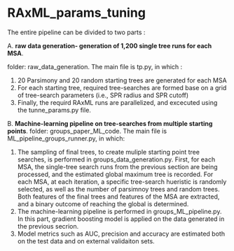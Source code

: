 # RAxML_params_tuning

The entire pipeline can be divided to two parts :

A. **raw data generation- generation of 1,200 single tree runs for each MSA**.

folder: raw_data_generation. 
The main file is tp.py, in which :
1. 20 Parsimony and 20 random starting trees are generated for each MSA
2. For each starting tree, required tree-searches are formed base on a grid of tree-search parameters (i.e., SPR radius and SPR cutoff)
3. Finally, the requird RAxML runs are parallelized, and excecuted using the tunne_params.py file.

B. **Machine-learning pipeline on tree-searches from multiple starting points**.
folder: groups_paper_ML_code.
The main file is ML_pipeline_groups_runner.py, in which:
1. The sampling of final trees, to create muliple starting point tree searches, is performed in groups_data_generation.py. First, for each MSA, the single-tree search runs from the previous section are being processed, and the estimated global maximum tree is recorded. For each MSA, at each iteration, a specific tree-search hueristic is randomly selected,
as well as the number of parsimnoy trees and random trees. Both features of the final trees and features of the MSA are extracted, and a binary outcome of reaching the global is determined.
2. The machine-learning pipeline is performed in groups_ML_pipeline.py. In this part, gradient boosting model is applied on the data generated in the previous secrion.
3. Model metrics such as AUC, precision and accuracy are estimated both on the test data and on external validaiton sets.


